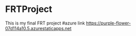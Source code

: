 # FRTProject
This is my final FRT project
#azure link https://purple-flower-07d114a10.5.azurestaticapps.net
